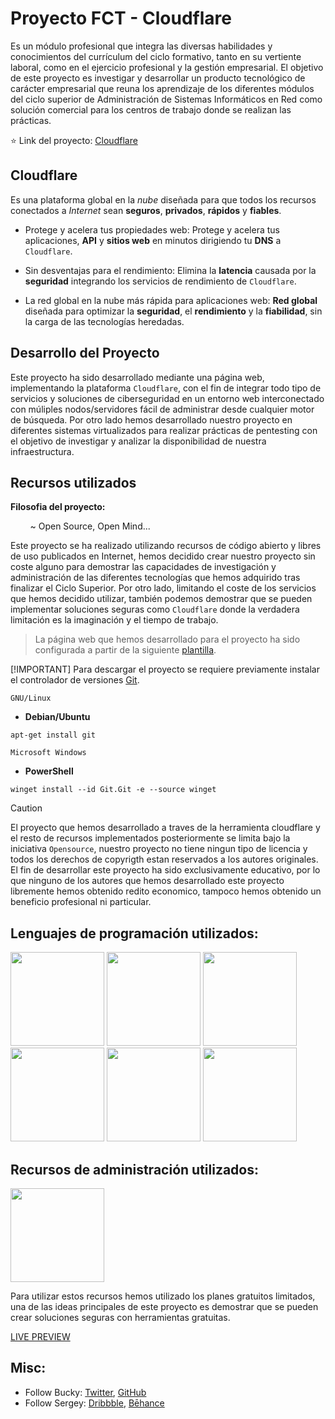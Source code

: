 # Proyecto FCT - Cloudflare

Es un módulo profesional que integra las diversas habilidades y conocimientos del currículum del ciclo formativo, tanto en su vertiente laboral, como en el ejercicio profesional y la gestión empresarial. El objetivo de este proyecto es investigar y desarrollar un producto tecnológico de carácter empresarial que reuna los aprendizaje de los diferentes módulos del ciclo superior de Administración de Sistemas Informáticos en Red como solución comercial para los centros de trabajo donde se realizan las prácticas.

⭐ Link del proyecto: [Cloudflare](https://saruggs.github.io/cloudflare/source%20code/index.html) 

## Cloudflare

Es una plataforma global en la *nube* diseñada para que todos los recursos conectados a *Internet* sean **seguros**, **privados**, **rápidos** y **fiables**.

- Protege y acelera tus propiedades web:
Protege y acelera tus aplicaciones, **API** y **sitios web** en minutos dirigiendo tu **DNS** a `Cloudflare`.

- Sin desventajas para el rendimiento:
Elimina la **latencia** causada por la **seguridad** integrando los servicios de rendimiento de `Cloudflare`.

- La red global en la nube más rápida para aplicaciones web:
**Red global** diseñada para optimizar la **seguridad**, el **rendimiento** y la **fiabilidad**, sin la carga de las tecnologías heredadas.

## Desarrollo del Proyecto

Este proyecto ha sido desarrollado mediante una página web, implementando la plataforma `Cloudflare`, con el fin de integrar todo tipo de servicios y soluciones de ciberseguridad en un entorno web interconectado con múliples nodos/servidores fácil de administrar desde cualquier motor de búsqueda. Por otro lado hemos desarrollado nuestro proyecto en diferentes sistemas virtualizados para realizar prácticas de pentesting con el objetivo de investigar y analizar la disponibilidad de nuestra infraestructura.  

## Recursos utilizados

**Filosofia del proyecto:** 

‎ ‎ ‎ ‎ ‎ ‎ ‎ ‎ ~ Open Source, Open Mind...

Este proyecto se ha realizado utilizando recursos de código abierto y libres de uso publicados en Internet, hemos decidido crear nuestro proyecto sin coste alguno para demostrar las capacidades de investigación y administración de las diferentes tecnologías que hemos adquirido tras finalizar el Ciclo Superior. Por otro lado, limitando el coste de los servicios que hemos decidido utilizar, también podemos demostrar que se pueden implementar soluciones seguras como `Cloudflare` donde la verdadera limitación es la imaginación y el tiempo de trabajo.



>La página web que hemos desarrollado para el proyecto ha sido configurada a partir de la siguiente [plantilla](https://www.behance.net/SergeyMelnik).

[!IMPORTANT]
Para descargar el proyecto se requiere previamente instalar el controlador de versiones [Git](https://Git-scm.com/downloads).

`GNU/Linux`

- **Debian/Ubuntu**

```
apt-get install git
```

`Microsoft Windows`

- **PowerShell**

```
winget install --id Git.Git -e --source winget
```

> [!CAUTION]
> El proyecto que hemos desarrollado a traves de la herramienta cloudflare y el resto de recursos implementados posteriormente se limita bajo la iniciativa `Opensource`, nuestro proyecto no tiene ningun tipo de licencia y todos los derechos de copyrigth estan reservados a los autores originales. El fin de desarrollar este proyecto ha sido exclusivamente educativo, por lo que ninguno de los autores que hemos desarrollado este proyecto libremente hemos obtenido redito economico, tampoco hemos obtenido un beneficio profesional ni particular.

## Lenguajes de programación utilizados: 

<img src="https://cdn.jsdelivr.net/gh/devicons/devicon@latest/icons/html5/html5-original.svg" width="150"/> <img src="https://cdn.jsdelivr.net/gh/devicons/devicon@latest/icons/css3/css3-original.svg" width="150" /> <img src="https://cdn.jsdelivr.net/gh/devicons/devicon@latest/icons/sass/sass-original.svg" width="150" /> <img src="https://cdn.jsdelivr.net/gh/devicons/devicon@latest/icons/javascript/javascript-original.svg" width="150"/> <img src="https://cdn.jsdelivr.net/gh/devicons/devicon@latest/icons/jquery/jquery-plain-wordmark.svg" width="150" /> <img src="https://cdn.jsdelivr.net/gh/devicons/devicon@latest/icons/markdown/markdown-original.svg"  width="150" />

## Recursos de administración utilizados: 

<img src="https://cdn.jsdelivr.net/gh/devicons/devicon@latest/icons/github/github-original-wordmark.svg" width="150" />

Para utilizar estos recursos hemos utilizado los planes gratuitos limitados, una de las ideas principales de este proyecto es demostrar que se pueden crear soluciones seguras con herramientas gratuitas.

[LIVE PREVIEW](http://buckymaler.com/global)

## Misc:

* Follow Bucky: [Twitter](https://twitter.com/BuckyMaler), [GitHub](https://github.com/BuckyMaler)
* Follow Sergey: [Dribbble](https://dribbble.com/sergeymelnik), [Bēhance](https://www.behance.net/SergeyMelnik)
